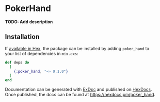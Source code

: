# PokerHand

**TODO: Add description**

## Installation

If [available in Hex](https://hex.pm/docs/publish), the package can be installed
by adding `poker_hand` to your list of dependencies in `mix.exs`:

```elixir
def deps do
  [
    {:poker_hand, "~> 0.1.0"}
  ]
end
```

Documentation can be generated with [ExDoc](https://github.com/elixir-lang/ex_doc)
and published on [HexDocs](https://hexdocs.pm). Once published, the docs can
be found at <https://hexdocs.pm/poker_hand>.

